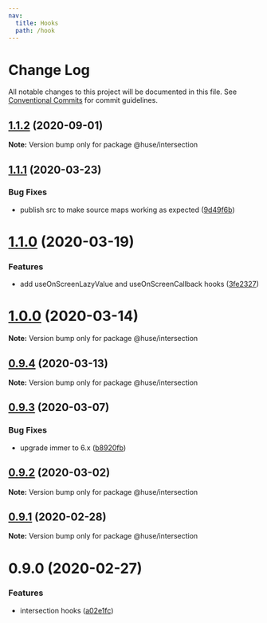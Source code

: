 ```yaml
---
nav:
  title: Hooks
  path: /hook
---
```


# Change Log

All notable changes to this project will be documented in this file.
See [Conventional Commits](https://conventionalcommits.org) for commit guidelines.

## [1.1.2](https://github.com/ecomfe/react-hooks/compare/@huse/intersection@1.1.1...@huse/intersection@1.1.2) (2020-09-01)

**Note:** Version bump only for package @huse/intersection





## [1.1.1](https://github.com/ecomfe/react-hooks/compare/@huse/intersection@1.1.0...@huse/intersection@1.1.1) (2020-03-23)


### Bug Fixes

* publish src to make source maps working as expected ([9d49f6b](https://github.com/ecomfe/react-hooks/commit/9d49f6b294a445c302f05da958c6e427e7eae669))





# [1.1.0](https://github.com/ecomfe/react-hooks/compare/@huse/intersection@0.9.3...@huse/intersection@1.1.0) (2020-03-19)


### Features

* add useOnScreenLazyValue and useOnScreenCallback hooks ([3fe2327](https://github.com/ecomfe/react-hooks/commit/3fe232714063f629b591138e697a43ea84b67206))





# [1.0.0](https://github.com/ecomfe/react-hooks/compare/@huse/intersection@0.9.3...@huse/intersection@1.0.0) (2020-03-14)

**Note:** Version bump only for package @huse/intersection





## [0.9.4](https://github.com/ecomfe/react-hooks/compare/@huse/intersection@0.9.3...@huse/intersection@0.9.4) (2020-03-13)

**Note:** Version bump only for package @huse/intersection





## [0.9.3](https://github.com/ecomfe/react-hooks/compare/@huse/intersection@0.9.2...@huse/intersection@0.9.3) (2020-03-07)


### Bug Fixes

* upgrade immer to 6.x ([b8920fb](https://github.com/ecomfe/react-hooks/commit/b8920fb67a14bd111b543efdcd58b67b8277ba46))





## [0.9.2](https://github.com/ecomfe/react-hooks/compare/@huse/intersection@0.9.1...@huse/intersection@0.9.2) (2020-03-02)

**Note:** Version bump only for package @huse/intersection





## [0.9.1](https://github.com/ecomfe/react-hooks/compare/@huse/intersection@0.9.0...@huse/intersection@0.9.1) (2020-02-28)

**Note:** Version bump only for package @huse/intersection





# 0.9.0 (2020-02-27)


### Features

* intersection hooks ([a02e1fc](https://github.com/ecomfe/react-hooks/commit/a02e1fcb2b09f6d8fb67d79bf4dd09fe121a4347))
